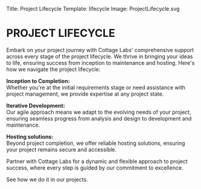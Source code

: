 Title: Project Lifecycle
Template: lifecycle
Image: ProjectLifecycle.svg

# PROJECT LIFECYCLE

Embark on your project journey with Cottage Labs' comprehensive support across every stage of the project lifecycle. We thrive in bringing your ideas to life, ensuring success from inception to maintenance and hosting. Here's how we navigate the project lifecycle:
<div class="list-section" markdown=1>

**Inception to Completion:**  
Whether you're at the initial requirements stage or need assistance with project management, we provide expertise at any project state.

**Iterative Development:**  
Our agile approach means we adapt to the evolving needs of your project, ensuring seamless progress from analysis and design to development and maintenance.

**Hosting solutions:**  
Beyond project completion, we offer reliable hosting solutions, ensuring your project remains secure and accessible.

</div>

Partner with Cottage Labs for a dynamic and flexible approach to project success, where every step is guided by our commitment to excellence.

<span class="tag tag--green">See how we do it in our projects.</span>